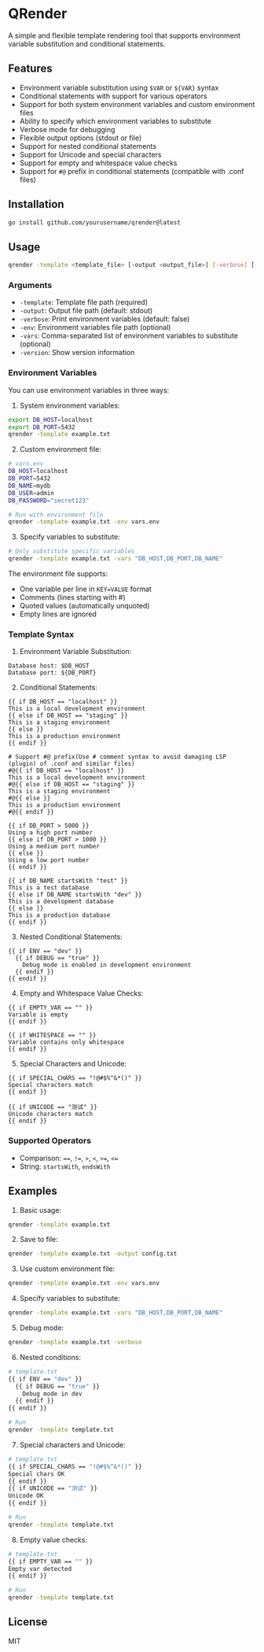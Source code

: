 # QRender

A simple and flexible template rendering tool that supports environment variable substitution and conditional statements.

## Features

- Environment variable substitution using `$VAR` or `${VAR}` syntax
- Conditional statements with support for various operators
- Support for both system environment variables and custom environment files
- Ability to specify which environment variables to substitute
- Verbose mode for debugging
- Flexible output options (stdout or file)
- Support for nested conditional statements
- Support for Unicode and special characters
- Support for empty and whitespace value checks
- Support for `#@` prefix in conditional statements (compatible with .conf files)

## Installation

```bash
go install github.com/yourusername/qrender@latest
```

## Usage

```bash
qrender -template <template_file> [-output <output_file>] [-verbose] [-env <env_file>] [-vars <var1,var2,...>]
```

### Arguments

- `-template`: Template file path (required)
- `-output`: Output file path (default: stdout)
- `-verbose`: Print environment variables (default: false)
- `-env`: Environment variables file path (optional)
- `-vars`: Comma-separated list of environment variables to substitute (optional)
- `-version`: Show version information

### Environment Variables

You can use environment variables in three ways:

1. System environment variables:
```bash
export DB_HOST=localhost
export DB_PORT=5432
qrender -template example.txt
```

2. Custom environment file:
```bash
# vars.env
DB_HOST=localhost
DB_PORT=5432
DB_NAME=mydb
DB_USER=admin
DB_PASSWORD="secret123"

# Run with environment file
qrender -template example.txt -env vars.env
```

3. Specify variables to substitute:
```bash
# Only substitute specific variables
qrender -template example.txt -vars "DB_HOST,DB_PORT,DB_NAME"
```

The environment file supports:
- One variable per line in `KEY=VALUE` format
- Comments (lines starting with #)
- Quoted values (automatically unquoted)
- Empty lines are ignored

### Template Syntax

1. Environment Variable Substitution:
```
Database host: $DB_HOST
Database port: ${DB_PORT}
```

2. Conditional Statements:
```
{{ if DB_HOST == "localhost" }}
This is a local development environment
{{ else if DB_HOST == "staging" }}
This is a staging environment
{{ else }}
This is a production environment
{{ endif }}

# Support #@ prefix(Use # comment syntax to avoid damaging LSP (plugin) of .conf and similar files)
#@{{ if DB_HOST == "localhost" }}
This is a local development environment
#@{{ else if DB_HOST == "staging" }}
This is a staging environment
#@{{ else }}
This is a production environment
#@{{ endif }}

{{ if DB_PORT > 5000 }}
Using a high port number
{{ else if DB_PORT > 1000 }}
Using a medium port number
{{ else }}
Using a low port number
{{ endif }}

{{ if DB_NAME startsWith "test" }}
This is a test database
{{ else if DB_NAME startsWith "dev" }}
This is a development database
{{ else }}
This is a production database
{{ endif }}
```

3. Nested Conditional Statements:
```
{{ if ENV == "dev" }}
  {{ if DEBUG == "true" }}
    Debug mode is enabled in development environment
  {{ endif }}
{{ endif }}
```

4. Empty and Whitespace Value Checks:
```
{{ if EMPTY_VAR == "" }}
Variable is empty
{{ endif }}

{{ if WHITESPACE == "" }}
Variable contains only whitespace
{{ endif }}
```

5. Special Characters and Unicode:
```
{{ if SPECIAL_CHARS == "!@#$%^&*()" }}
Special characters match
{{ endif }}

{{ if UNICODE == "测试" }}
Unicode characters match
{{ endif }}
```

### Supported Operators

- Comparison: `==`, `!=`, `>`, `<`, `>=`, `<=`
- String: `startsWith`, `endsWith`

## Examples

1. Basic usage:
```bash
qrender -template example.txt
```

2. Save to file:
```bash
qrender -template example.txt -output config.txt
```

3. Use custom environment file:
```bash
qrender -template example.txt -env vars.env
```

4. Specify variables to substitute:
```bash
qrender -template example.txt -vars "DB_HOST,DB_PORT,DB_NAME"
```

5. Debug mode:
```bash
qrender -template example.txt -verbose
```

6. Nested conditions:
```bash
# template.txt
{{ if ENV == "dev" }}
  {{ if DEBUG == "true" }}
    Debug mode in dev
  {{ endif }}
{{ endif }}

# Run
qrender -template template.txt
```

7. Special characters and Unicode:
```bash
# template.txt
{{ if SPECIAL_CHARS == "!@#$%^&*()" }}
Special chars OK
{{ endif }}
{{ if UNICODE == "测试" }}
Unicode OK
{{ endif }}

# Run
qrender -template template.txt
```

8. Empty value checks:
```bash
# template.txt
{{ if EMPTY_VAR == "" }}
Empty var detected
{{ endif }}

# Run
qrender -template template.txt
```

## License

MIT 
